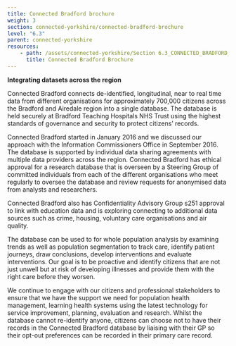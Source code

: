 ```yaml
---
title: Connected Bradford brochure
weight: 3
section: connected-yorkshire/connected-bradford-brochure
level: "6.3"
parent: connected-yorkshire
resources: 
    - path: /assets/connected-yorkshire/Section 6.3_CONNECTED_BRADFORD_JUNE2019.pdf
      title: Connected Bradford Brochure
---
```


**Integrating datasets across the region**

Connected Bradford connects de-identified, longitudinal, near to real time data from different organisations for approximately 700,000 citizens across the Bradford and Airedale region into  a single database. The database is held securely at Bradford Teaching Hospitals NHS Trust using the highest standards of governance and security to protect citizens’ records.

Connected Bradford started in January 2016 and we discussed our approach with the Information Commissioners Office in September 2016. The database is supported by individual data sharing agreements with multiple data providers across the region. Connected Bradford has ethical approval for a research database that is overseen by a Steering Group of committed individuals from each of the different organisations who meet regularly to oversee the database and review requests for anonymised data from analysts and researchers. 

Connected Bradford also has Confidentiality Advisory Group s251 approval to link with education data and is exploring connecting to additional data sources such as crime, housing, voluntary care organisations and air quality.

The database can be used to for whole population analysis by examining trends as well as population segmentation to track care, identify patient journeys, draw conclusions, develop interventions and evaluate interventions. Our goal is to be proactive and identify citizens that are not just unwell but at risk of developing illnesses and provide them with the right care before they worsen. 

We continue to engage with our citizens and professional stakeholders to ensure that we have the support we need for population health management, learning health systems using the latest technology for service improvement, planning, evaluation and research. 
Whilst the database cannot re-identify anyone, citizens can choose not to have their records in the Connected Bradford database by liaising with their GP so their opt-out preferences can be recorded in their primary care record. 

